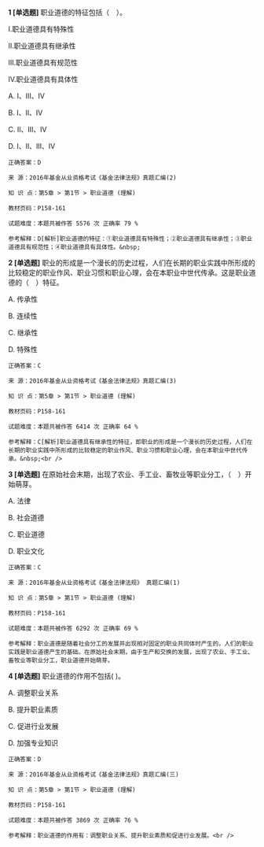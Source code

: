**1 [单选题]** 职业道德的特征包括（&emsp;）。 <br />
<p>
	Ⅰ.职业道德具有特殊性
</p>
<p>
	Ⅱ.职业道德具有继承性 
</p>
<p>
	Ⅲ.职业道德具有规范性
</p>
<p>
	Ⅳ.职业道德具有具体性 


A. Ⅰ、Ⅲ、Ⅳ&nbsp;

B. Ⅰ、Ⅱ、Ⅳ&nbsp;

C. Ⅱ、Ⅲ、Ⅳ&nbsp;

D. Ⅰ、Ⅱ、Ⅲ、Ⅳ&nbsp;

```
正确答案：D

来 源：2016年基金从业资格考试《基金法律法规》真题汇编(2)

知 识 点：第5章 > 第1节 > 职业道德 (理解)

教材页码：P158-161

试题难度：本题共被作答 5576 次 正确率 79 %

参考解释：D[解析]职业道德的特征：①职业道德具有特殊性；②职业道德具有继承性；③职业道德具有规范性；④职业道德具有具体性。&nbsp;
```


**2 [单选题]** 职业的形成是一个漫长的历史过程，人们在长期的职业实践中所形成的比较稳定的职业作风、职业习惯和职业心理，会在本职业中世代传承。这是职业道德的（　）特征。 

A. 传承性&nbsp;

B. 连续性&nbsp;

C. 继承性&nbsp;

D. 特殊性&nbsp;

```
正确答案：C

来 源：2016年基金从业资格考试《基金法律法规》真题汇编(3)

知 识 点：第5章 > 第1节 > 职业道德 (理解)

教材页码：P158-161

试题难度：本题共被作答 6414 次 正确率 64 %

参考解释：C[解析]职业道德具有继承性的特征，即职业的形成是一个漫长的历史过程，人们在长期的职业实践中所形成的比较稳定的职业作风、职业习惯和职业心理，会在本职业中世代传承。&nbsp;<br />

```


**3 [单选题]** 在原始社会末期，出现了农业、手工业、畜牧业等职业分工，（&emsp;）开始萌芽。 

A. 法律&nbsp;

B. 社会道德&nbsp;

C. 职业道德&nbsp;

D. 职业文化&nbsp;

```
正确答案：C

来 源：2016年基金从业资格考试《基金法律法规》 真题汇编(1)

知 识 点：第5章 > 第1节 > 职业道德 (理解)

教材页码：P158-161

试题难度：本题共被作答 6292 次 正确率 69 %

参考解释：职业道德是随着社会分工的发展并出现相对固定的职业共同体时产生的，人们的职业实践是职业道德产生的基础。在原始社会末期，由于生产和交换的发展，出现了农业、手工业、畜牧业等职业分工，职业道德开始萌芽。
```


**4 [单选题]** 职业道德的作用不包括( )。

A. 调整职业关系

B. 提升职业素质

C. 促进行业发展

D. 加强专业知识

```
正确答案：D

来 源：2016年基金从业资格考试《基金法律法规》真题汇编(三)

知 识 点：第5章 > 第1节 > 职业道德 (理解)

教材页码：P158-161

试题难度：本题共被作答 3869 次 正确率 76 %

参考解释：职业道德的作用有：调整职业关系、提升职业素质和促进行业发展。<br />
```

